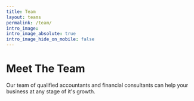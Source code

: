 ```yaml
---
title: Team
layout: teams
permalink: /team/
intro_image: 
intro_image_absolute: true
intro_image_hide_on_mobile: false
---
```


# Meet The Team
Our team of qualified accountants and financial consultants can help your business at any stage of it's growth.
